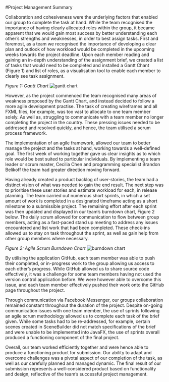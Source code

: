 #Project Management Summary

Collaboration and cohesiveness were the underlying factors that enabled our group to complete the task at hand. While the team recognised the importance of having clearly allocated roles within the group, it became apparent that we would gain most success by better understanding each other’s strengths and weaknesses, in order to best assign tasks. First and foremost, as a team we recognised the importance of developing a clear plan and outlook of how workload would be completed in the upcoming weeks towards the project deadline. Upon each member reading and gaining an in-depth understanding of the assignment brief, we created a list of tasks that would need to be completed and installed a Gantt Chant (Figure 1) and list of roles, as a visualisation tool to enable each member to clearly see task assignment. 

*Figure 1: Gantt Chart*
![gantt chart](https://github.com/infs2605teachingteam/infs2605-20t1-EachShadowSteel/blob/master/Assignment/gantt%20chart.png)

However, as the project commenced the team recognised many areas of weakness proposed by the Gantt Chart, and instead decided to follow a more agile development practise. The task of creating wireframes and all FXML files, for example, was too vast to allocate to one team member solely. As well as, struggling to communicate with a team member no longer completing the project in the country. These pressing issues needed to be addressed and resolved quickly, and hence, the team utilised a scrum process framework. 

The implementation of an agile framework, allowed our team to better manage the project and the tasks at hand, working towards a well-defined goal. The first week of working together gave us clear insights as to which role would be best suited to particular individuals. By implementing a team leader or scrum master, Cecilia Chen and programming specialist Brandon Belikoff the team had greater direction moving forward. 

Having already created a product backlog of user-stories, the team had a distinct vision of what was needed to gain the end result. The next step was to prioritise these user stories and estimate workload for each, in release planning. The team carried out numerous short sprints, in which a set amount of work is completed in a designated timeframe acting as a short milestone to a submissible project. The remaining effort after each sprint was then updated and displayed in our team’s burndown chart, Figure 2 below. The daily scrum allowed for communication to flow between group members, acting as a fast-paced stand up meeting to address any issues encountered and list work that had been completed. These check-ins allowed us to stay on task throughout the sprint, as well as gain help from other group members where necessary. 

*Figure 2: Agile Scrum Burndown Chart*
![burndown chart](https://github.com/infs2605teachingteam/infs2605-20t1-EachShadowSteel/blob/master/Assignment/burndownchart.png)

By utilising the application GitHub, each team member was able to push their completed, or in-progress work to the group allowing us access to each other’s progress. While GitHub allowed us to share source code effectively, it was a challenge for some team members having not used the version control application before. We were however able to overcome this issue, and each team member effectively pushed their work onto the GitHub page throughout the project.

Through communication via Facebook Messenger, our groups collaboration remained constant throughout the duration of the project. Despite on-going communication issues with one team member, the use of sprints following an agile scrum methodology allowed us to complete each task of the brief given. While some tasks had to be re-addressed, for example, certain scenes created in SceneBuilder did not match specifications of the brief and were unable to be implemented into JavaFX, the use of sprints overall produced a functioning component of the final project. 

Overall, our team worked efficiently together and were hence able to produce a functioning product for submission. Our ability to adapt and overcome challenges was a pivotal aspect of our completion of the task, as well as our carefully planned and managed dynamic. The final result of our submission represents a well-considered product based on functionality and design, reflective of the team’s successful project management.  
